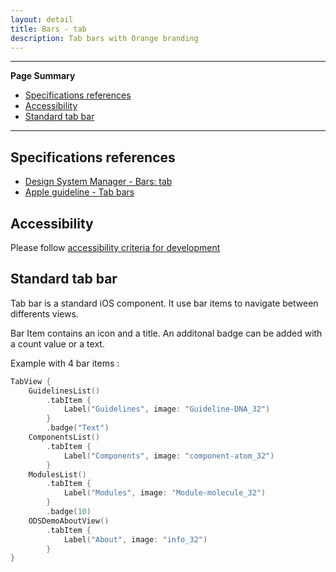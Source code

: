 ```yaml
---
layout: detail
title: Bars - tab
description: Tab bars with Orange branding
---
```


---

**Page Summary**

* [Specifications references](#specifications-references)
* [Accessibility](#accessibility)
* [Standard tab bar](#standard-tab-bar)

---

## Specifications references

- [Design System Manager - Bars: tab](https://system.design.orange.com/0c1af118d/p/08dab8-bars-tab/b/778ed0)
- [Apple guideline - Tab bars](https://developer.apple.com/design/human-interface-guidelines/components/navigation-and-search/tab-bars/)

## Accessibility

Please follow [accessibility criteria for development](https://a11y-guidelines.orange.com/en/mobile/ios/)

## Standard tab bar

Tab bar is a standard iOS component. It use bar items to navigate between differents views.

Bar Item contains an icon and a title. An additonal badge can be added with a count value or a text.

Example with 4 bar items :

```swift
TabView {
    GuidelinesList()
        .tabItem {
            Label("Guidelines", image: "Guideline-DNA_32")
        }
        .badge("Text")
    ComponentsList()
        .tabItem {
            Label("Components", image: "component-atom_32")
        }
    ModulesList()
        .tabItem {
            Label("Modules", image: "Module-molecule_32")
        }
        .badge(10)
    ODSDemoAboutView()
        .tabItem {
            Label("About", image: "info_32")
        }
}
```
